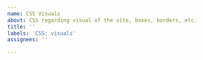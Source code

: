 ```yaml
---
name: CSS Visuals
about: CSS regarding visual of the site, boxes, borders, etc.
title: ''
labels: 'CSS: visuals'
assignees: ''

---
```



